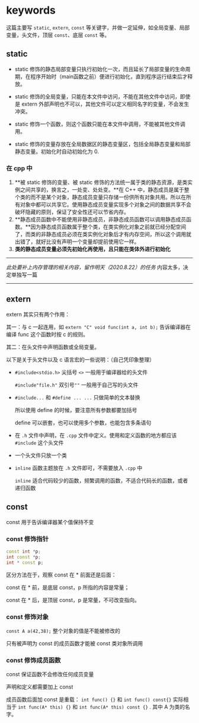 # keywords

这篇主要写 `static`,  `extern`,  `const` 等关键字，并做一定延伸，如全局变量、局部变量，头文件，顶层 `const`、底层 `const` 等。

## static

-   static 修饰的静态局部变量只执行初始化一次，而且延长了局部变量的生命周期，在程序开始时（main函数之前）便进行初始化，直到程序运行结束后才释放。

-   static 修饰的全局变量，只能在本文件中访问，不能在其他文件中访问，即使是 extern 外部声明也不可以，其他文件可以定义相同名字的变量，不会发生冲突。

-   static 修饰一个函数，则这个函数只能在本文件中调用，不能被其他文件调用。

-   static 修饰的变量存放在全局数据区的静态变量区，包括全局静态变量和局部静态变量。初始化时自动初始化为 0.

### 在 cpp 中

1.  **被 static 修饰的变量、被 static 修饰的方法统一属于类的静态资源，是类实例之间共享的，换言之，一处变、处处变。**在 C++ 中，静态成员是属于整个类的而不是某个对象，静态成员变量只存储一份供所有对象共用。所以在所有对象中都可以共享它。使用静态成员变量实现多个对象之间的数据共享不会破坏隐藏的原则，保证了安全性还可以节省内存。
2.  **静态成员函数中不能使用非静态成员，非静态成员函数可以调用静态成员函数。**因为静态成员函数属于整个类，在类实例化对象之前就已经分配空间了，而类的非静态成员必须在类实例化对象后才有内存空间，所以这个调用就出错了，就好比没有声明一个变量却提前使用它一样。
3.  **类的静态成员变量必须先初始化再使用，且只能在类体外进行初始化**

---

*此处要补上内存管理的相关内容，留作明天（2020.8.22）的任务*
内容太多，决定单独写一篇

---





## extern

extern 其实只有两个作用：

其一：与 c 一起连用，如 `extern "C" void func(int a, int b);` 告诉编译器在编译 func 这个函数时按 c 的规则。

其二：在头文件中声明函数或全局变量。

以下是关于头文件以及 c 语言宏的一些说明：（自己凭印象整理）

-   `#include<stdio.h>` 尖括号 `<>` 一般用于编译器给的头文件

    `#include"file.h"` 双引号`""` 一般用于自己写的头文件

-   `#include...` 和 `#define ... ...` 只做简单的文本替换

    所以使用 define 的时候，要注意所有参数都要加括号

    define 可以嵌套，也可以使用多个参数，也能包含多条语句

-   在 `.h` 文件中声明，在 `.cpp` 文件中定义。使用和定义函数的地方都应该 `#include` 这个头文件

-   一个头文件只放一个类

-   `inline` 函数主题放在 `.h` 文件即可，不需要放入 `.cpp` 中

    `inline` 适合代码较少的函数，频繁调用的函数，不适合代码长的函数，或者递归函数



## const

const 用于告诉编译器某个值保持不变

### const 修饰指针

```cpp
const int *p;
int const *p;
int * const p;
```

区分方法在于，观察 const 在 * 前面还是后面：

const 在 * 前，是底层 const，p 所指的内容是常量；

const 在 * 后，是顶层 const，p 是常量，不可改变指向。

### const 修饰对象

`const A a(42,38);` 整个对象的值是不能被修改的

只有被声明为 const 的成员函数才能被 const 类对象所调用

### const 修饰成员函数

const 保证函数不会修改任何成员变量

声明和定义都需要加上 const 

成员函数后面加 const 是重载： `int func() {}` 和 `int func() const{}` 实际相当于 `int func(A* this) {}` 和 `int func(A* this) const {}` . 其中 A 为类的名字。
